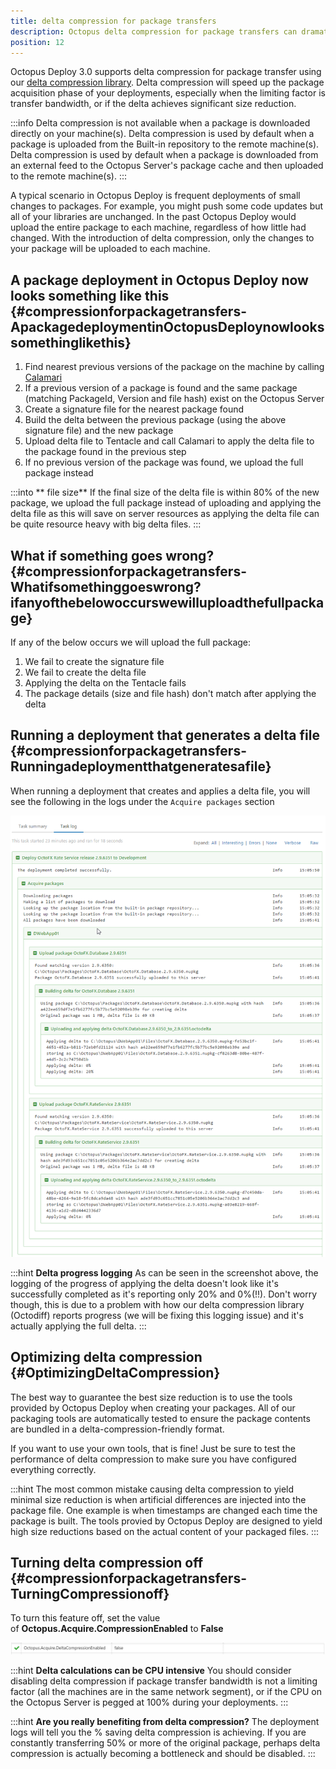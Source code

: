 ```yaml
---
title: delta compression for package transfers
description: Octopus delta compression for package transfers can dramatically reduce the time for package acquisition during deployment.
position: 12
---
```


Octopus Deploy 3.0 supports delta compression for package transfer using our [delta compression library](https://github.com/OctopusDeploy/Octodiff). Delta compression will speed up the package acquisition phase of your deployments, especially when the limiting factor is transfer bandwidth, or if the delta achieves significant size reduction.

:::info
Delta compression is not available when a package is downloaded directly on your machine(s).
Delta compression is used by default when a package is uploaded from the Built-in repository to the remote machine(s).
Delta compression is used by default when a package is downloaded from an external feed to the Octopus Server's package cache and then uploaded to the remote machine(s).
:::

A typical scenario in Octopus Deploy is frequent deployments of small changes to packages. For example, you might push some code updates but all of your libraries are unchanged. In the past Octopus Deploy would upload the entire package to each machine, regardless of how little had changed. With the introduction of delta compression, only the changes to your package will be uploaded to each machine.

## A package deployment in Octopus Deploy now looks something like this {#compressionforpackagetransfers-ApackagedeploymentinOctopusDeploynowlookssomethinglikethis}

1. Find nearest previous versions of the package on the machine by calling [Calamari](https://octopus.com/blog/calamari)
2. If a previous version of a package is found and the same package (matching PackageId, Version and file hash) exist on the Octopus Server
3. Create a signature file for the nearest package found
4. Build the delta between the previous package (using the above signature file) and the new package
5. Upload delta file to Tentacle and call Calamari to apply the delta file to the package found in the previous step
6. If no previous version of the package was found, we upload the full package instead

:::into
** file size**
If the final size of the delta file is within 80% of the new package, we upload the full package instead of uploading and applying the delta file as this will save on server resources as applying the delta file can be quite resource heavy with big delta files.
:::

## What if something goes wrong? {#compressionforpackagetransfers-Whatifsomethinggoeswrong?ifanyofthebelowoccurswewilluploadthefullpackage}

If any of the below occurs we will upload the full package:

1. We fail to create the signature file
2. We fail to create the delta file
3. Applying the delta on the Tentacle fails
4. The package details (size and file hash) don't match after applying the delta

## Running a deployment that generates a delta file {#compressionforpackagetransfers-Runningadeploymentthatgeneratesafile}

When running a deployment that creates and applies a delta file, you will see the following in the logs under the `Acquire packages` section

![](/docs/images/3048083/3277668.png "width=500")

:::hint
**Delta progress logging**
As can be seen in the screenshot above, the logging of the progress of applying the delta doesn't look like it's successfully completed as it's reporting only 20% and 0%(!!). Don't worry though, this is due to a problem with how our delta compression library (Octodiff) reports progress (we will be fixing this logging issue) and it's actually applying the full delta.
:::

## Optimizing delta compression {#OptimizingDeltaCompression}

The best way to guarantee the best size reduction is to use the tools provided by Octopus Deploy when creating your packages. All of our packaging tools are automatically tested to ensure the package contents are bundled in a delta-compression-friendly format.

If you want to use your own tools, that is fine! Just be sure to test the performance of delta compression to make sure you have configured everything correctly.

:::hint
The most common mistake causing delta compression to yield minimal size reduction is when artificial differences are injected into the package file. One example is when timestamps are changed each time the package is built. The tools provied by Octopus Deploy are designed to yield high size reductions based on the actual content of your packaged files.
:::

## Turning delta compression off {#compressionforpackagetransfers-TurningCompressionoff}

To turn this feature off, set the value of **Octopus.Acquire.CompressionEnabled** to **False**

![](/docs/images/3048083/5275657.jpg "width=500")

:::hint
**Delta calculations can be CPU intensive**
You should consider disabling delta compression if package transfer bandwidth is not a limiting factor (all the machines are in the same network segment), or if the CPU on the Octopus Server is pegged at 100% during your deployments.
:::

:::hint
**Are you really benefiting from delta compression?**
The deployment logs will tell you the % saving delta compression is achieving. If you are constantly transferring 50% or more of the original package, perhaps delta compression is actually becoming a bottleneck and should be disabled.
:::